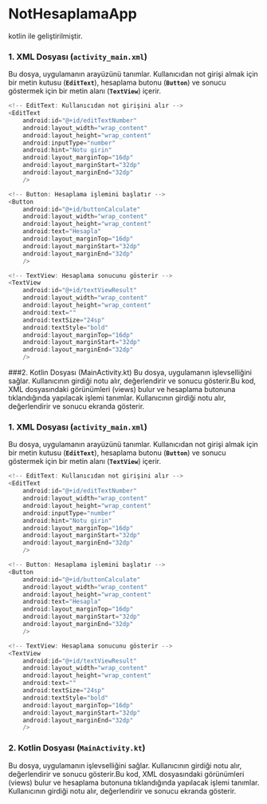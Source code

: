 # NotHesaplamaApp
kotlin ile geliştirilmiştir.
### **1. XML Dosyası (`activity_main.xml`)**

Bu dosya, uygulamanın arayüzünü tanımlar. Kullanıcıdan not girişi almak için bir metin kutusu (**`EditText`**), hesaplama butonu (**`Button`**) ve sonucu göstermek için bir metin alanı (**`TextView`**) içerir.

```kotlin
<!-- EditText: Kullanıcıdan not girişini alır -->
<EditText
    android:id="@+id/editTextNumber"
    android:layout_width="wrap_content"
    android:layout_height="wrap_content"
    android:inputType="number"
    android:hint="Notu girin"
    android:layout_marginTop="16dp"
    android:layout_marginStart="32dp"
    android:layout_marginEnd="32dp"
    />

<!-- Button: Hesaplama işlemini başlatır -->
<Button
    android:id="@+id/buttonCalculate"
    android:layout_width="wrap_content"
    android:layout_height="wrap_content"
    android:text="Hesapla"
    android:layout_marginTop="16dp"
    android:layout_marginStart="32dp"
    android:layout_marginEnd="32dp"
    />

<!-- TextView: Hesaplama sonucunu gösterir -->
<TextView
    android:id="@+id/textViewResult"
    android:layout_width="wrap_content"
    android:layout_height="wrap_content"
    android:text=""
    android:textSize="24sp"
    android:textStyle="bold"
    android:layout_marginTop="16dp"
    android:layout_marginStart="32dp"
    android:layout_marginEnd="32dp"
    />

```

###2. Kotlin Dosyası (MainActivity.kt)
Bu dosya, uygulamanın işlevselliğini sağlar. Kullanıcının girdiği notu alır, değerlendirir ve sonucu gösterir.Bu kod, XML dosyasındaki görünümleri (views) bulur ve hesaplama butonuna tıklandığında yapılacak işlemi tanımlar. Kullanıcının girdiği notu alır, değerlendirir ve sonucu ekranda gösterir.
### **1. XML Dosyası (`activity_main.xml`)**

Bu dosya, uygulamanın arayüzünü tanımlar. Kullanıcıdan not girişi almak için bir metin kutusu (**`EditText`**), hesaplama butonu (**`Button`**) ve sonucu göstermek için bir metin alanı (**`TextView`**) içerir.

```kotlin
<!-- EditText: Kullanıcıdan not girişini alır -->
<EditText
    android:id="@+id/editTextNumber"
    android:layout_width="wrap_content"
    android:layout_height="wrap_content"
    android:inputType="number"
    android:hint="Notu girin"
    android:layout_marginTop="16dp"
    android:layout_marginStart="32dp"
    android:layout_marginEnd="32dp"
    />

<!-- Button: Hesaplama işlemini başlatır -->
<Button
    android:id="@+id/buttonCalculate"
    android:layout_width="wrap_content"
    android:layout_height="wrap_content"
    android:text="Hesapla"
    android:layout_marginTop="16dp"
    android:layout_marginStart="32dp"
    android:layout_marginEnd="32dp"
    />

<!-- TextView: Hesaplama sonucunu gösterir -->
<TextView
    android:id="@+id/textViewResult"
    android:layout_width="wrap_content"
    android:layout_height="wrap_content"
    android:text=""
    android:textSize="24sp"
    android:textStyle="bold"
    android:layout_marginTop="16dp"
    android:layout_marginStart="32dp"
    android:layout_marginEnd="32dp"
    />

```

### **2. Kotlin Dosyası (`MainActivity.kt`)**

Bu dosya, uygulamanın işlevselliğini sağlar. Kullanıcının girdiği notu alır, değerlendirir ve sonucu gösterir.Bu kod, XML dosyasındaki görünümleri (views) bulur ve hesaplama butonuna tıklandığında yapılacak işlemi tanımlar. Kullanıcının girdiği notu alır, değerlendirir ve sonucu ekranda gösterir.
